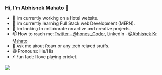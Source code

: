 ### Hi, I’m Abhishek Mahato 👋

- 🔭 I’m currently working on a Hotel website.
- 🌱 I’m currently learning Full Stack web Development (MERN).
- 👯 I’m looking to collaborate on active and creative projects.
- 📫 How to reach me: [Twitter - @honest_Coder](https://twitter.com/honest_Coder), LinkedIn - [@Abhishek Kr Mahato](https://www.linkedin.com/in/abhishek-kr-mahato-a2a25618b/)
- 💬 Ask me about React or any tech related stuffs.
- 😄 Pronouns: He/His
- ⚡ Fun fact: I love playing cricket.
<!-- - 🤔 I’m looking for help with ... -->


<img src="https://github-readme-stats.vercel.app/api?username=abhishekmah&&show_icons=true&title_color=ffffff&icon_color=bb2acf&text_color=daf7dc&bg_color=151515" />

